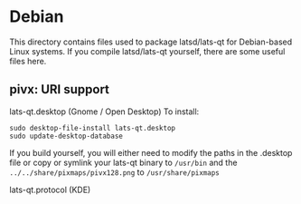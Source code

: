 
Debian
====================
This directory contains files used to package latsd/lats-qt
for Debian-based Linux systems. If you compile latsd/lats-qt yourself, there are some useful files here.

## pivx: URI support ##


lats-qt.desktop  (Gnome / Open Desktop)
To install:

	sudo desktop-file-install lats-qt.desktop
	sudo update-desktop-database

If you build yourself, you will either need to modify the paths in
the .desktop file or copy or symlink your lats-qt binary to `/usr/bin`
and the `../../share/pixmaps/pivx128.png` to `/usr/share/pixmaps`

lats-qt.protocol (KDE)

